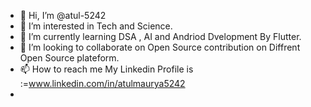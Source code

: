 - 👋 Hi, I’m @atul-5242
- 👀 I’m interested in Tech and Science.
- 🌱 I’m currently learning DSA , AI and Andriod Dvelopment By Flutter.
- 💞️ I’m looking to collaborate on Open Source contribution on Diffrent Open Source plateform.
- 📫 How to reach me My Linkedin Profile is :=www.linkedin.com/in/atulmaurya5242
- 

<!---
atul-5242/atul-5242 is a ✨ special ✨ repository because its `README.md` (this file) appears on your GitHub profile.
You can click the Preview link to take a look at your changes.
--->

